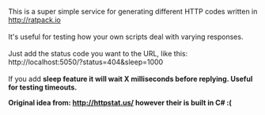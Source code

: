 

This is a super simple service for generating different HTTP codes written in http://ratpack.io
<br><br>
It's useful for testing how your own scripts deal with varying responses.
<br><br>
Just add the status code you want to the URL, like this: http://localhost:5050/?status=404&sleep=1000
<br><br>
 If you add <b>sleep<b> feature it will wait X milliseconds before replying. Useful for testing timeouts.
 
 Original idea from: http://httpstat.us/ however their is built in C# :(<br>
